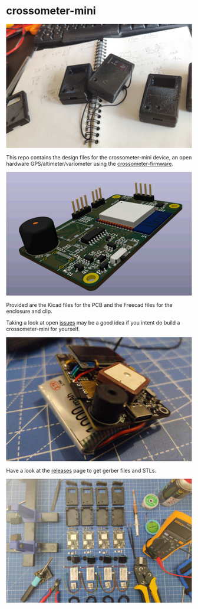 # crossometer-mini

![crossometer-mini](images/crossometer-mini.jpg)

This repo contains the design files for the crossometer-mini device, an open hardware GPS/altimeter/variometer using the [crossometer-firmware](https://github.com/fredszaq/crossometer-firmware).

![crossometer-mini pcb](images/crossometer-mini-pcb.jpg)

Provided are the Kicad files for the PCB and the Freecad files for the enclosure and clip.

Taking a look at open [issues](https://github.com/fredszaq/crossometer-mini/issues) may be a good idea if you intent do build a crossometer-mini for yourself.

![crossometer-mini without 3 case](images/naked-crossometer-mini.jpg)

Have a look at the [releases](https://github.com/fredszaq/crossometer-mini/releases) page to get gerber files and STLs.

![4 crossometer-mini before assembly](images/crossometer-mini-fabrication.jpg)



